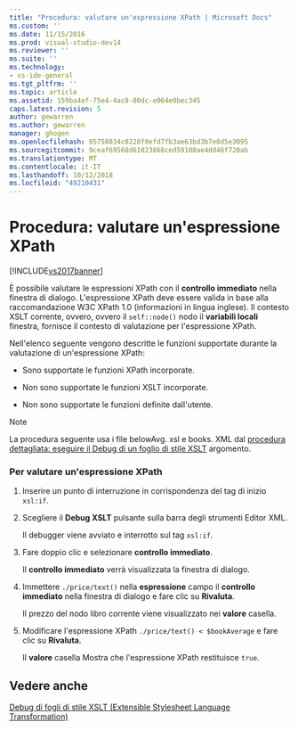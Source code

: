 ```yaml
---
title: "Procedura: valutare un'espressione XPath | Microsoft Docs"
ms.custom: ''
ms.date: 11/15/2016
ms.prod: visual-studio-dev14
ms.reviewer: ''
ms.suite: ''
ms.technology:
- vs-ide-general
ms.tgt_pltfrm: ''
ms.topic: article
ms.assetid: 159ba4ef-75e4-4ac8-80dc-e064e0bec345
caps.latest.revision: 5
author: gewarren
ms.author: gewarren
manager: ghogen
ms.openlocfilehash: 05758034c0228f0efd7fb3ae63bd3b7e0d5e3095
ms.sourcegitcommit: 9ceaf69568d61023868ced59108ae4dd46f720ab
ms.translationtype: MT
ms.contentlocale: it-IT
ms.lasthandoff: 10/12/2018
ms.locfileid: "49210431"
---
```

# <a name="how-to-evaluate-an-xpath-expression"></a>Procedura: valutare un'espressione XPath
[!INCLUDE[vs2017banner](../includes/vs2017banner.md)]

È possibile valutare le espressioni XPath con il **controllo immediato** nella finestra di dialogo. L'espressione XPath deve essere valida in base alla raccomandazione W3C XPath 1.0 (informazioni in lingua inglese). Il contesto XSLT corrente, ovvero, ovvero il `self::node()` nodo il **variabili locali** finestra, fornisce il contesto di valutazione per l'espressione XPath.  
  
 Nell'elenco seguente vengono descritte le funzioni supportate durante la valutazione di un'espressione XPath:  
  
-   Sono supportate le funzioni XPath incorporate.  
  
-   Non sono supportate le funzioni XSLT incorporate.  
  
-   Non sono supportate le funzioni definite dall'utente.  
  
> [!NOTE]
>  La procedura seguente usa i file belowAvg. xsl e books. XML dal [procedura dettagliata: eseguire il Debug di un foglio di stile XSLT](../xml-tools/walkthrough-debug-an-xslt-style-sheet.md) argomento.  
  
### <a name="to-evaluate-an-xpath-expression"></a>Per valutare un'espressione XPath  
  
1.  Inserire un punto di interruzione in corrispondenza del tag di inizio `xsl:if`.  
  
2.  Scegliere il **Debug XSLT** pulsante sulla barra degli strumenti Editor XML.  
  
     Il debugger viene avviato e interrotto sul tag `xsl:if`.  
  
3.  Fare doppio clic e selezionare **controllo immediato**.  
  
     Il **controllo immediato** verrà visualizzata la finestra di dialogo.  
  
4.  Immettere `./price/text()` nella **espressione** campo il **controllo immediato** nella finestra di dialogo e fare clic su **Rivaluta**.  
  
     Il prezzo del nodo libro corrente viene visualizzato nei **valore** casella.  
  
5.  Modificare l'espressione XPath `./price/text() < $bookAverage` e fare clic su **Rivaluta**.  
  
     Il **valore** casella Mostra che l'espressione XPath restituisce `true`.  
  
## <a name="see-also"></a>Vedere anche  
 [Debug di fogli di stile XSLT (Extensible Stylesheet Language Transformation)](../xml-tools/debugging-xslt.md)

